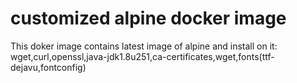 # customized alpine docker image

This doker image contains latest image of alpine and install on it: wget,curl,openssl,java-jdk1.8u251,ca-certificates,wget,fonts(ttf-dejavu,fontconfig)